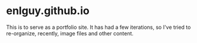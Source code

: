 # enlguy.github.io

This is to serve as a portfolio site.  It has had a few iterations, so I've tried to re-organize, recently, image files and other content.
